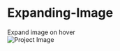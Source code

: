 # Expanding-Image
Expand image on hover <br/>
<img src="../assets/Expanding-Image.webp" alt="Project Image" />